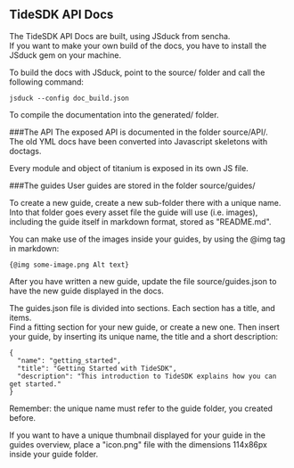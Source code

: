 TideSDK API Docs
-----------------
The TideSDK API Docs are built, using JSduck from sencha.    
If you want to make your own build of the docs, you have to install the JSduck gem on your machine.

To build the docs with JSduck, point to the source/ folder and call the following command:

    jsduck --config doc_build.json

To compile the documentation into the generated/ folder.


###The API
The exposed API is documented in the folder source/API/.    
The old YML docs have been converted into Javascript skeletons with doctags.

Every module and object of titanium is exposed in its own JS file.



###The guides
User guides are stored in the folder source/guides/

To create a new guide, create a new sub-folder there with a unique name.    
Into that folder goes every asset file the guide will use (i.e. images), including the guide itself in markdown format, stored as "README.md".

You can make use of the images inside your guides, by using the @img tag in markdown:

	{@img some-image.png Alt text}


After you have written a new guide, update the file source/guides.json to have the new guide displayed in the docs.

The guides.json file is divided into sections. Each section has a title, and items.    
Find a fitting section for your new guide, or create a new one. Then insert your guide, by inserting its unique name, the title and a short description:

	{
      "name": "getting_started",
      "title": "Getting Started with TideSDK",
      "description": "This introduction to TideSDK explains how you can get started."
  	}

Remember: the unique name must refer to the guide folder, you created before.

If you want to have a unique thumbnail displayed for your guide in the guides overview, place a "icon.png" file with the dimensions 114x86px inside your guide folder.